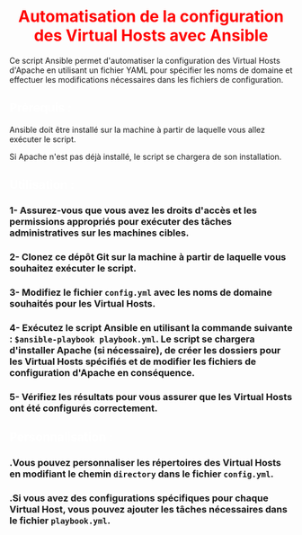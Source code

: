 <div style="text-align: center;">
                                <span style="color: red;">

# Automatisation de la configuration des Virtual Hosts avec Ansible

</span>
</div>
Ce script Ansible permet d'automatiser la configuration des Virtual Hosts d'Apache                                      en utilisant un fichier YAML pour spécifier les noms de domaine et effectuer les                                    modifications nécessaires dans les fichiers de configuration.
<div>
<span style="color: white;">

## Prérequis :

</span>
</div>

<p>Ansible doit être installé sur la machine à partir de laquelle vous allez exécuter le script.</p>
<p>Si Apache n'est pas déjà installé, le script se chargera de son installation.</p>

<span style="color: white;">

## Utilisation :

</span>

### 1- Assurez-vous que vous avez les droits d'accès et les permissions appropriés pour exécuter des tâches administratives sur les machines cibles.
### 2- Clonez ce dépôt Git sur la machine à partir de laquelle vous souhaitez exécuter le script.
### 3- Modifiez le fichier `config.yml` avec les noms de domaine souhaités pour les Virtual Hosts. 
### 4- Exécutez le script Ansible en utilisant la commande suivante : `$ansible-playbook playbook.yml`.                   Le script se chargera d'installer Apache (si nécessaire), de créer les dossiers pour les Virtual Hosts spécifiés et de modifier les fichiers de configuration d'Apache en conséquence.         
### 5- Vérifiez les résultats pour vous assurer que les Virtual Hosts ont été configurés correctement.

<span style="color: white;">

## Personnalisation :

</span>

### .Vous pouvez personnaliser les répertoires des Virtual Hosts en modifiant le chemin `directory` dans le fichier `config.yml`.
### .Si vous avez des configurations spécifiques pour chaque Virtual Host, vous pouvez ajouter les tâches nécessaires dans le fichier `playbook.yml`.



